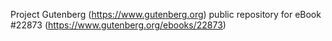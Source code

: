 Project Gutenberg (https://www.gutenberg.org) public repository for eBook #22873 (https://www.gutenberg.org/ebooks/22873)
